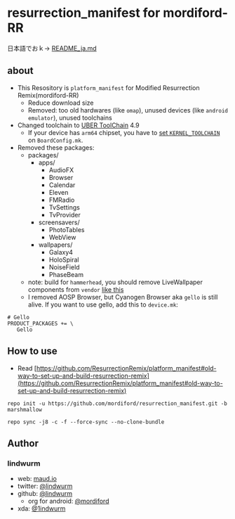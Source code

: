 # resurrection_manifest for mordiford-RR

日本語でおｋ→ [README_ja.md](https://github.com/mordiford/resurrection_manifest/blob/marshmallow/README_ja.md)

## about

- This Resository is `platform_manifest` for Modified Resurrection Remix(mordiford-RR)
    - Reduce download size
    - Removed: too old hardwares (like `omap`), unused devices (like `android emulator`), unused toolchains
- Changed toolchain to [UBER ToolChain](https://bitbucket.org/DespairFactor/) 4.9
    - If your device has `arm64` chipset, you have to [set `KERNEL_TOOLCHAIN`]((https://github.com/mordiford/android_device_oneplus_oneplus2/commit/a65779f962056c02be4b8cd397ffd3c4458f12a1)) on `BoardConfig.mk`.
- Removed these packages:
    - packages/
        - apps/
            - AudioFX
            - Browser
            - Calendar
            - Eleven
            - FMRadio
            - TvSettings
            - TvProvider
        - screensavers/
            - PhotoTables
            - WebView
        - wallpapers/
            - Galaxy4
            - HoloSpiral
            - NoiseField
            - PhaseBeam
    - note: build for `hammerhead`, you should remove LiveWallpaper components from `vendor` [like this](https://github.com/obsidians/proprietary_vendor_lge_hammerhead/commit/212c2b91f4964570f77add2737f5a4a5ba21a8cb)
    - I removed AOSP Browser, but Cyanogen Browser aka `gello` is still alive. If you want to use gello, add this to `device.mk`:

```
# Gello
PRODUCT_PACKAGES += \
   Gello
```

## How to use

- Read [https://github.com/ResurrectionRemix/platform_manifest#old-way-to-set-up-and-build-resurrection-remix](https://github.com/ResurrectionRemix/platform_manifest#old-way-to-set-up-and-build-resurrection-remix)

```
repo init -u https://github.com/mordiford/resurrection_manifest.git -b marshmallow
```

```
repo sync -j8 -c -f --force-sync --no-clone-bundle
```

## Author

### lindwurm

- web: [maud.io](https://maud.io)
- twitter: [@lindwurm](https://twitter.com/lindwurm)
- github: [@lindwurm](https://github.com/lindwurm)
    - org for android: [@mordiford](https://github.com/mordiford)
- xda: [@1indwurm](http://forum.xda-developers.com/member.php?u=6024671)
